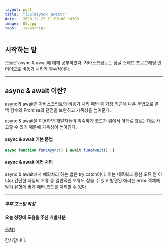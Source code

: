 ```yaml
---
layout: post
title:  "[JS]async와 await?"
date:   2020-12-22 11:00:00 +0300
image:  05.jpg
tags:   javascript
---
```



## 시작하는 말

오늘은 async & await에 대해 공부하였다. 자바스크립트는 싱글 스레드 프로그래밍 언어이므로 비동기 처리가 필수적이다.

***

## async & await 이란?

async와 await은 자바스크립트의 비동기 처리 패턴 중 가장 최근에 나온 문법으로 콜백 함수와 Promise의 단점을 보완하고 가독성을 높여준다.

async & await을 이용하면 개발자들이 익숙하게 코드가 위에서 아래로 흐르는대로 사고할 수 있기 때문에 가독성이 높아진다.


#### async & await 기본 문법


~~~javascript
async function funcAsync() { await funcAwait(); }
~~~


#### async & await 에러 처리

async & await에서 예외처리 하는 법은 try catch이다. 이는 네트워크 통신 오류 뿐 아니라 간단한 타입의 오류 등 일반적인 오류도 잡을 수 있고 발견된 에러는 error 객체에 담겨 유형에 맞게 에러 코드를 처리할 수 있다.


***


##### 추후 포스팅 작성

#### 오늘 성장에 도움을 주신 개발자분

[출처1](https://joshua1988.github.io/web-development/javascript/js-async-await/) 

감사합니다.